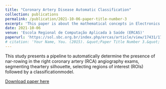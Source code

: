 ```yaml
---
title: "Coronary Artery Disease Automatic Classification"
collection: publications
permalink: /publication/2021-10-06-paper-title-number-3
excerpt: 'This paper is about the mathematical concepts in Electronics.'
date: 2021-10-06
venue: 'Escola Regional de Computação Aplicada à Saúde (ERCAS)'
paperurl: 'https://sol.sbc.org.br/index.php/ercas/article/view/17431/17267'
# citation: 'Your Name, You. (2015). &quot;Paper Title Number 3.&quot; <i>Journal 1</i>. 1(3).'
---
```

This study presents a pipeline to automatically determine the presence of nar-rowing in the right coronary artery (RCA) angiography exams, segmenting theartery silhouette, selecting regions of interest (ROIs) followed by a classificationmodel. 

[Download paper here](https://sol.sbc.org.br/index.php/ercas/article/view/17431/17267)
